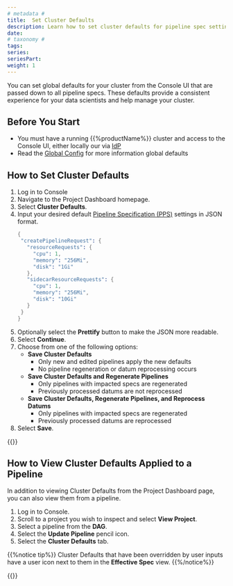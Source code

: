 ```yaml
---
# metadata # 
title:  Set Cluster Defaults
description: Learn how to set cluster defaults for pipeline spec settings.
date: 
# taxonomy #
tags: 
series:
seriesPart:
weight: 1
---
```


You can set global defaults for your cluster from the Console UI that are passed down to all pipeline specs. These defaults provide a consistent experience for your data scientists and help manage your cluster.

## Before You Start

- You must have a running {{%productName%}} cluster and access to the Console UI, either locally our via [IdP](/{{%release%}}/get-started/connect-to-existing/)
- Read the [Global Config](/{{%release%}}/set-up/global-config) for more information global defaults

## How to Set Cluster Defaults

1. Log in to Console
2. Navigate to the Project Dashboard homepage.
3. Select **Cluster Defaults**.
4. Input your desired default [Pipeline Specification (PPS)](/{{%release%}}/build-dags/pipeline-spec) settings in JSON format. 
    ```s
   {
     "createPipelineRequest": {
       "resourceRequests": {
         "cpu": 1,
         "memory": "256Mi",
         "disk": "1Gi"
       },
       "sidecarResourceRequests": {
         "cpu": 1,
         "memory": "256Mi",
         "disk": "10Gi"
       }
     }
   }
    ```
5. Optionally select the **Prettify** button to make the JSON more readable.
6. Select **Continue**.
7. Choose from one of the following options:
    - **Save Cluster Defaults**
      - Only new and edited pipelines apply the new defaults 
      - No pipeline regeneration or datum reprocessing occurs
    - **Save Cluster Defaults and Regenerate Pipelines**
      - Only pipelines with impacted specs are regenerated 
      - Previously processed datums are not reprocessed
    - **Save Cluster Defaults, Regenerate Pipelines, and Reprocess Datums**
      - Only pipelines with impacted specs are regenerated
      - Previously processed datums are reprocessed
8. Select **Save**.

{{<youtube YbL44gqm73E>}}

## How to View Cluster Defaults Applied to a Pipeline

In addition to viewing Cluster Defaults from the Project Dashboard page, you can also view them from a pipeline.

1. Log in to Console.
2. Scroll to a project you wish to inspect and select **View Project**.
3. Select a pipeline from the **DAG**.
4. Select the **Update Pipeline**  pencil icon. 
5. Select the **Cluster Defaults** tab.

{{%notice tip%}}
Cluster Defaults that have been overridden by user inputs have a user icon next to them in the **Effective Spec** view.
{{%/notice%}}

{{<youtube kS37jgaB8n0>}}